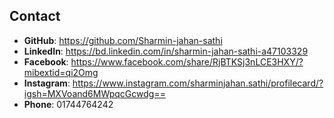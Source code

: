 ## Contact

- **GitHub**: https://github.com/Sharmin-jahan-sathi
- **LinkedIn**: https://bd.linkedin.com/in/sharmin-jahan-sathi-a47103329  
- **Facebook**: https://www.facebook.com/share/RjBTKSj3nLCE3HXY/?mibextid=qi2Omg
- **Instagram**: https://www.instagram.com/sharminjahan.sathi/profilecard/?igsh=MXVoand6MWpqcGcwdg==  
- **Phone**: 01744764242